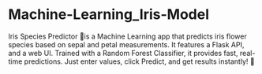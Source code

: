 # Machine-Learning_Iris-Model
Iris Species Predictor 🌸is  a Machine Learning app that predicts iris flower species based on sepal and petal measurements. It features a Flask API,  and a web UI. Trained with a Random Forest Classifier, it provides fast, real-time predictions. Just enter values, click Predict, and get results instantly! 🚀
